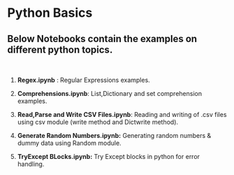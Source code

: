 Python Basics
=============

Below Notebooks contain the examples on different python topics.
----------------------------------------------------------------

 

1.  **Regex.ipynb** : Regular Expressions examples.

2.  **Comprehensions.ipynb**: List,Dictionary and set comprehension examples.

3.  **Read,Parse and Write CSV Files.ipynb**: Reading and writing of .csv files
    using csv module (write method and Dictwrite method).

4.  **Generate Random Numbers.ipynb:** Generating random numbers & dummy data
    using Random module.

5.  **TryExcept BLocks.ipynb:** Try Except blocks in python for error handling.

 
